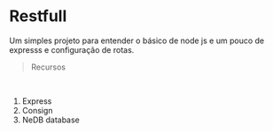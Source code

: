 <h1>Restfull</h1>

<p>
  Um simples projeto para entender o básico de node js e um pouco de expresss e configuração de rotas.
</p>

> Recursos
  <br>
  <ol>
    <li>Express</li>
    <li>Consign</li>
    <li>NeDB database</li>
  </ol>
     
